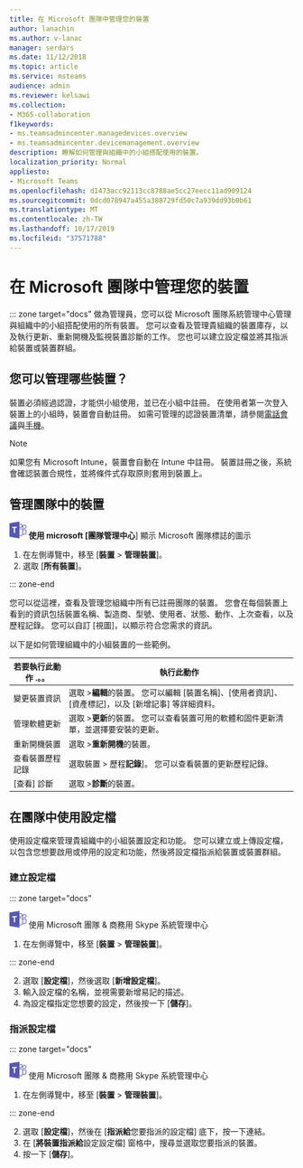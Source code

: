 ```yaml
---
title: 在 Microsoft 團隊中管理您的裝置
author: lanachin
ms.author: v-lanac
manager: serdars
ms.date: 11/12/2018
ms.topic: article
ms.service: msteams
audience: admin
ms.reviewer: kelsawi
ms.collection:
- M365-collaboration
f1keywords:
- ms.teamsadmincenter.managedevices.overview
- ms.teamsadmincenter.devicemanagement.overview
description: 瞭解如何管理與組織中的小組搭配使用的裝置。
localization_priority: Normal
appliesto:
- Microsoft Teams
ms.openlocfilehash: d1473acc92113cc8788ae5cc27eecc11ad909124
ms.sourcegitcommit: 0dcd078947a455a388729fd50c7a939dd93b0b61
ms.translationtype: MT
ms.contentlocale: zh-TW
ms.lasthandoff: 10/17/2019
ms.locfileid: "37571788"
---
```

# <a name="manage-your-devices-in-microsoft-teams"></a>在 Microsoft 團隊中管理您的裝置

::: zone target="docs"
做為管理員，您可以從 Microsoft 團隊系統管理中心管理與組織中的小組搭配使用的所有裝置。 您可以查看及管理貴組織的裝置庫存，以及執行更新、重新開機及監視裝置診斷的工作。 您也可以建立設定檔並將其指派給裝置或裝置群組。 

## <a name="what-devices-can-you-manage"></a>您可以管理哪些裝置？
裝置必須經過認證，才能供小組使用，並已在小組中註冊。 在使用者第一次登入裝置上的小組時，裝置會自動註冊。 如需可管理的認證裝置清單，請參閱[電話會議](https://products.office.com/en-us/microsoft-teams/across-devices/devices/category?devicetype=16)與[手機](https://products.office.com/en-us/microsoft-teams/across-devices/devices/category?devicetype=34)。

> [!NOTE]
> 如果您有 Microsoft Intune，裝置會自動在 Intune 中註冊。 裝置註冊之後，系統會確認裝置合規性，並將條件式存取原則套用到裝置上。 

## <a name="manage-devices-in-teams"></a>管理團隊中的裝置

![](media/teams-logo-30x30.png) **使用 microsoft [團隊管理中心**] 顯示 Microsoft 團隊標誌的圖示

1. 在左側導覽中，移至 [**裝置** > **管理裝置**]。
2. 選取 [**所有裝置**]。  

::: zone-end

 您可以從這裡，查看及管理您組織中所有已註冊團隊的裝置。 您會在每個裝置上看到的資訊包括裝置名稱、製造商、型號、使用者、狀態、動作、上次查看，以及歷程記錄。 您可以自訂 [視圖]，以顯示符合您需求的資訊。

 以下是如何管理組織中的小組裝置的一些範例。  
    
|若要執行此動作 .。。  |執行此動作 |
|---------|---------|
|變更裝置資訊   | 選取 >**編輯**的裝置。 您可以編輯 [裝置名稱]、[使用者資訊]、[資產標記]，以及 [新增記事] 等詳細資料。     |
|管理軟體更新   |選取 >**更新**的裝置。 您可以查看裝置可用的軟體和固件更新清單，並選擇要安裝的更新。    |
|重新開機裝置   |選取 >**重新開機**的裝置。          |
|查看裝置歷程記錄  | 選取裝置 > 歷程**記錄**]。 您可以查看裝置的更新歷程記錄。     |
|[查看] 診斷  | 選取 >**診斷**的裝置。        |

## <a name="use-configuration-profiles-in-teams"></a>在團隊中使用設定檔

使用設定檔來管理貴組織中的小組裝置設定和功能。 您可以建立或上傳設定檔，以包含您想要啟用或停用的設定和功能，然後將設定檔指派給裝置或裝置群組。 

### <a name="create-a-configuration-profile"></a>建立設定檔

::: zone target="docs"

![顯示 Microsoft [小組標誌] 的圖示](media/teams-logo-30x30.png) 使用 Microsoft 團隊 & 商務用 Skype 系統管理中心

1. 在左側導覽中，移至 [**裝置** > **管理裝置**]。

::: zone-end

2. 選取 [**設定檔**]，然後選取 [**新增設定檔**]。
3. 輸入設定檔的名稱，並視需要新增易記的描述。
4. 為設定檔指定您想要的設定，然後按一下 [**儲存**]。

### <a name="assign-a-configuration-profile"></a>指派設定檔

::: zone target="docs"

![顯示 Microsoft [小組標誌] 的圖示](media/teams-logo-30x30.png) 使用 Microsoft 團隊 & 商務用 Skype 系統管理中心

1. 在左側導覽中，移至 [**裝置** > **管理裝置**]。

::: zone-end

2. 選取 [**設定檔**]，然後在 [**指派給**您要指派的設定檔] 底下，按一下連結。  
3. 在 [**將裝置指派給**設定設定檔] 窗格中，搜尋並選取您要指派的裝置。
4. 按一下 [**儲存**]。
